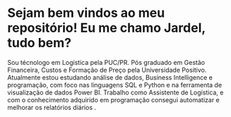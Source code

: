 # Sejam bem vindos ao meu repositório! Eu me chamo Jardel, tudo bem?

Sou técnologo em Logística pela PUC/PR.
Pós graduado em Gestão Financeira, Custos e Formação de Preço pela Universidade Positivo.
Atualmente estou estudando análise de dados, Business Intelligence e programação, com foco nas linguagens SQL e Python e na ferramenta de visualização de dados Power BI.
Trabalho como Assistente de Logística, e com o conhecimento adquirido em programação consegui automatizar e melhorar os relatórios diários .

